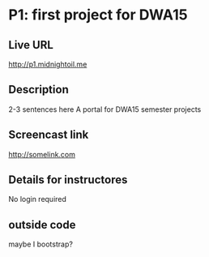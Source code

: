 # P1:  first project for DWA15

## Live URL
<http://p1.midnightoil.me>

## Description
2-3 sentences here A portal for DWA15 semester projects

## Screencast link
<http://somelink.com>

## Details for instructores
No login required

## outside code
maybe I bootstrap?


